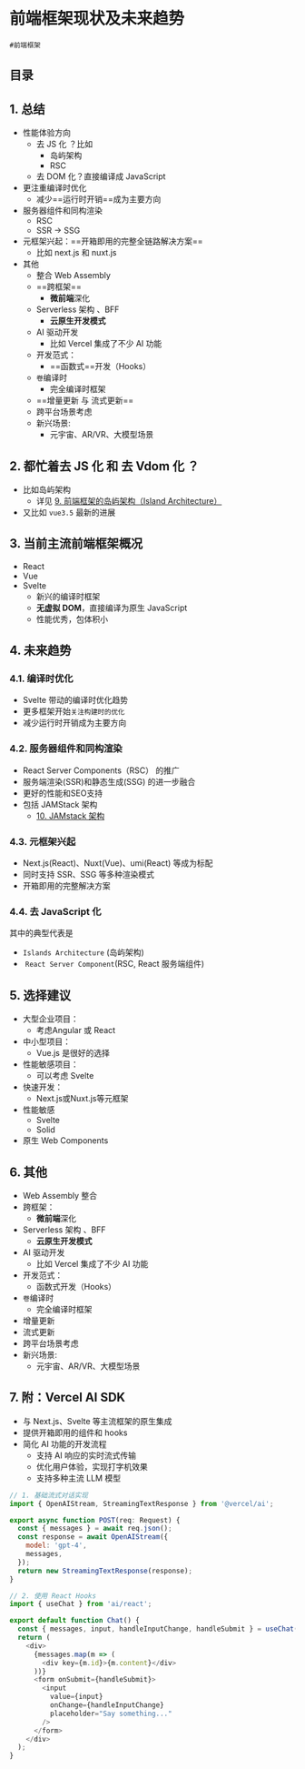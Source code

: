 
# 前端框架现状及未来趋势

`#前端框架` 


## 目录
<!-- toc -->
 ## 1. 总结 

- 性能体验方向
	- 去 JS 化 ？比如
		- 岛屿架构
		- RSC 
	- 去 DOM 化？直接编译成 JavaScript
- 更注重编译时优化
	- 减少==运行时开销==成为主要方向 
- 服务器组件和同构渲染
	- RSC 
	- SSR → SSG
- 元框架兴起：==开箱即用的完整全链路解决方案==
	- 比如 next.js 和 nuxt.js
- 其他
	- 整合 Web Assembly 
	- ==跨框架==
		- **微前端**深化
	- Serverless 架构 、BFF
		- **云原生开发模式**
	- AI 驱动开发
		- 比如 Vercel 集成了不少 AI 功能
	- 开发范式：
		- ==函数式==开发（Hooks）
	- `卷`编译时
		- 完全编译时框架
	- ==增量更新 与 流式更新==
	- 跨平台场景考虑
	- 新兴场景: 
		- 元宇宙、AR/VR、大模型场景

## 2. 都忙着**去 JS 化** 和 **去 Vdom 化** ？

- 比如岛屿架构 
	- 详见 [9. 前端框架的岛屿架构（Island Architecture）](/post/60as0noj.html)
- 又比如 `vue3.5` 最新的进展

## 3. 当前主流前端框架概况

- React
- Vue
- Svelte
	- 新兴的编译时框架
	- **无虚拟 DOM**，直接编译为原生 JavaScript
	- 性能优秀，包体积小

## 4. 未来趋势

### 4.1. 编译时优化

- Svelte 带动的编译时优化趋势
- 更多框架开始`关注构建时的优化`
- 减少运行时开销成为主要方向 

### 4.2. 服务器组件和同构渲染

- React Server Components（RSC） 的推广
- 服务端渲染(SSR)和静态生成(SSG) 的进一步融合
- 更好的性能和SEO支持 
- 包括 JAMStack 架构
	- [10. JAMstack 架构](/post/vfIiIaWQ.html)

### 4.3. 元框架兴起

- Next.js(React)、Nuxt(Vue)、umi(React) 等成为标配
- 同时支持 SSR、SSG 等多种渲染模式
- 开箱即用的完整解决方案

### 4.4. 去 JavaScript 化

其中的典型代表是

- `Islands Architecture` (岛屿架构)
-  `React Server Component`(RSC, React 服务端组件)

## 5. 选择建议

- 大型企业项目：
	- 考虑Angular 或 React
- 中小型项目：
	- Vue.js 是很好的选择
- 性能敏感项目：
	- 可以考虑 Svelte
- 快速开发：
	- Next.js或Nuxt.js等元框架
- 性能敏感
	- Svelte
	- Solid
- 原生 Web Components

## 6. 其他

- Web Assembly 整合
- 跨框架：
	- **微前端**深化
- Serverless 架构 、BFF
	- **云原生开发模式**
- AI 驱动开发
	- 比如 Vercel 集成了不少 AI 功能
- 开发范式：
	- 函数式开发（Hooks）
- `卷`编译时
	- 完全编译时框架
- 增量更新
- 流式更新
- 跨平台场景考虑
- 新兴场景: 
	- 元宇宙、AR/VR、大模型场景

## 7. 附：Vercel AI SDK

- 与 Next.js、Svelte 等主流框架的原生集成
- 提供开箱即用的组件和 hooks
- 简化 AI 功能的开发流程
	- 支持 AI 响应的实时流式传输
	- 优化用户体验，实现打字机效果
	- 支持多种主流 LLM 模型

```javascript
// 1. 基础流式对话实现
import { OpenAIStream, StreamingTextResponse } from '@vercel/ai';

export async function POST(req: Request) {
  const { messages } = await req.json();
  const response = await OpenAIStream({
    model: 'gpt-4',
    messages,
  });
  return new StreamingTextResponse(response);
}

// 2. 使用 React Hooks
import { useChat } from 'ai/react';

export default function Chat() {
  const { messages, input, handleInputChange, handleSubmit } = useChat();
  return (
    <div>
      {messages.map(m => (
        <div key={m.id}>{m.content}</div>
      ))}
      <form onSubmit={handleSubmit}>
        <input
          value={input}
          onChange={handleInputChange}
          placeholder="Say something..."
        />
      </form>
    </div>
  );
}

```